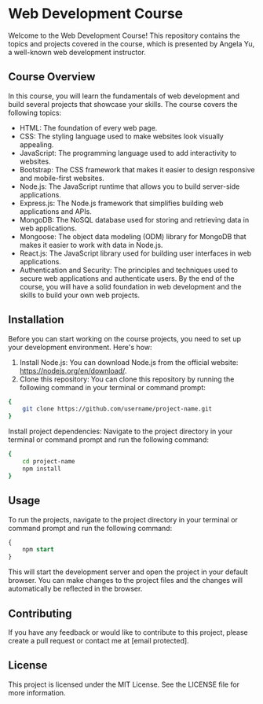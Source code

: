 # Web Development Course
Welcome to the Web Development Course! This repository contains the topics and projects covered in the course, which is presented by Angela Yu, a well-known web development instructor.
## Course Overview
In this course, you will learn the fundamentals of web development and build several projects that showcase your skills. The course covers the following topics:

* HTML: The foundation of every web page.
* CSS: The styling language used to make websites look visually appealing.
* JavaScript: The programming language used to add interactivity to websites.
* Bootstrap: The CSS framework that makes it easier to design responsive and mobile-first websites.
* Node.js: The JavaScript runtime that allows you to build server-side applications.
* Express.js: The Node.js framework that simplifies building web applications and APIs.
* MongoDB: The NoSQL database used for storing and retrieving data in web applications.
* Mongoose: The object data modeling (ODM) library for MongoDB that makes it easier to work with data in Node.js.
* React.js: The JavaScript library used for building user interfaces in web applications.
* Authentication and Security: The principles and techniques used to secure web applications and authenticate users.
By the end of the course, you will have a solid foundation in web development and the skills to build your own web projects.
## Installation
Before you can start working on the course projects, you need to set up your development environment. Here's how:
1. Install Node.js: You can download Node.js from the official website: https://nodejs.org/en/download/.
2. Clone this repository: You can clone this repository by running the following command in your terminal or command prompt:
```bash
{
    git clone https://github.com/username/project-name.git
}
```
Install project dependencies: Navigate to the project directory in your terminal or command prompt and run the following command:
```bash
{
    cd project-name
    npm install
}
```
## Usage
To run the projects, navigate to the project directory in your terminal or command prompt and run the following command:
```sql
{
    npm start
}
```
This will start the development server and open the project in your default browser. You can make changes to the project files and the changes will automatically be reflected in the browser.
## Contributing
If you have any feedback or would like to contribute to this project, please create a pull request or contact me at [email protected].

## License
This project is licensed under the MIT License. See the LICENSE file for more information.
